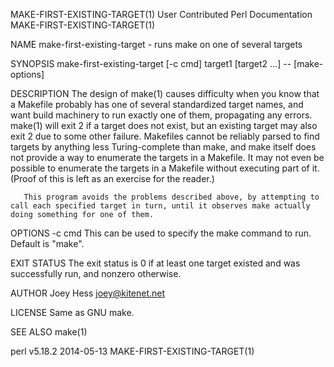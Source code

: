 MAKE-FIRST-EXISTING-TARGET(1)                                              User Contributed Perl Documentation                                              MAKE-FIRST-EXISTING-TARGET(1)

NAME
       make-first-existing-target - runs make on one of several targets

SYNOPSIS
       make-first-existing-target [-c cmd] target1 [target2 ...] -- [make-options]

DESCRIPTION
       The design of make(1) causes difficulty when you know that a Makefile probably has one of several standardized target names, and want build machinery to run exactly one of them,
       propagating any errors. make(1) will exit 2 if a target does not exist, but an existing target may also exit 2 due to some other failure. Makefiles cannot be reliably parsed to
       find targets by anything less Turing-complete than make, and make itself does not provide a way to enumerate the targets in a Makefile. It may not even be possible to enumerate
       the targets in a Makefile without executing part of it. (Proof of this is left as an exercise for the reader.)

       This program avoids the problems described above, by attempting to call each specified target in turn, until it observes make actually doing something for one of them.

OPTIONS
       -c cmd
           This can be used to specify the make command to run. Default is "make".

EXIT STATUS
       The exit status is 0 if at least one target existed and was successfully run, and nonzero otherwise.

AUTHOR
       Joey Hess <joey@kitenet.net>

LICENSE
       Same as GNU make.

SEE ALSO
       make(1)

perl v5.18.2                                                                            2014-05-13                                                          MAKE-FIRST-EXISTING-TARGET(1)
